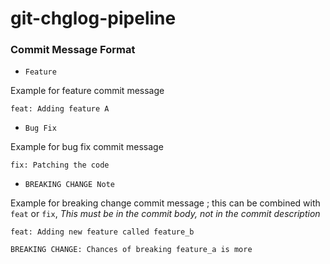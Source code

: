 # git-chglog-pipeline

### Commit Message Format

* `Feature` 

Example for feature commit message

```code
feat: Adding feature A
```

* `Bug Fix`

Example for bug fix commit message

```code
fix: Patching the code
```

* `BREAKING CHANGE Note`

Example for breaking change commit message ; this can be combined with `feat` or `fix`, _This must be in the commit body, not in the commit description_

```code
feat: Adding new feature called feature_b

BREAKING CHANGE: Chances of breaking feature_a is more
```